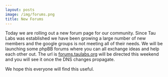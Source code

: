 ```yaml
---
layout: posts
image: /img/forums.png
title: New Forums 
---
```


Today we are rolling out a new forum page for our community. Since Tau Labs was established we have been growing a large number of new members and the google groups is not meeting all of their needs. We will be launching some phpBB forums where you can all exchange ideas and help each other out. The url is [forums.taulabs.org](http://forums.taulabs.org) will be directed this weekend and you will see it once the DNS changes propagate.

We hope this everyone will find this useful.

